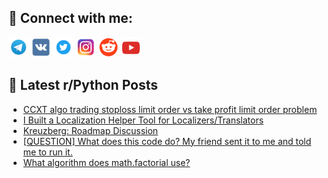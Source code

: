 ## 🔎 Connect with me:
[<img src="https://github.com/bullbesh/bullbesh/blob/main/images/Telegram.png" width="32" height="32" />](https://t.me/bullbesh)
[<img src="https://github.com/bullbesh/bullbesh/blob/main/images/VK.png" width="32" height="32" />](https://vk.com/bullbesh)
[<img src="https://github.com/bullbesh/bullbesh/blob/main/images/Twitter.png" width="32" height="32" />](https://twitter.com/bullbesh1)
[<img src="https://github.com/bullbesh/bullbesh/blob/main/images/Instagram.png" width="32" height="32" />](https://www.instagram.com/bullbesh)
[<img src="https://github.com/bullbesh/bullbesh/blob/main/images/Reddit.png" width="32" height="32" />](https://www.reddit.com/user/bullbesh)
[<img src="https://github.com/bullbesh/bullbesh/blob/main/images/YouTube.png" width="32" height="32" />](https://www.youtube.com/channel/UCtfjRs6uzgq5mfm8S06WTcg)

## 📕 Latest r/Python Posts
<!-- BLOG-POST-LIST:START -->
- [CCXT algo trading stoploss limit order vs take profit limit order problem](https://www.reddit.com/r/Python/comments/1j1s9hh/ccxt_algo_trading_stoploss_limit_order_vs_take/)
- [I Built a Localization Helper Tool for Localizers/Translators](https://www.reddit.com/r/Python/comments/1j1s5zt/i_built_a_localization_helper_tool_for/)
- [Kreuzberg: Roadmap Discussion](https://www.reddit.com/r/Python/comments/1j1rubo/kreuzberg_roadmap_discussion/)
- [[QUESTION] What does this code do? My friend sent it to me and told me to run it.](https://www.reddit.com/r/Python/comments/1j1rnmj/question_what_does_this_code_do_my_friend_sent_it/)
- [What algorithm does math.factorial use?](https://www.reddit.com/r/Python/comments/1j1r2j7/what_algorithm_does_mathfactorial_use/)
<!-- BLOG-POST-LIST:END -->
